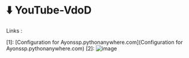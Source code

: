 # ⬇️ YouTube-VdoD

Links :

[1]: [Configuration for Ayonssp.pythonanywhere.com](Configuration for Ayonssp.pythonanywhere.com)
[2]: 
![image](https://user-images.githubusercontent.com/80549753/226602181-09c68bbe-f3fa-4eb1-b925-4f7adaf25301.png)
